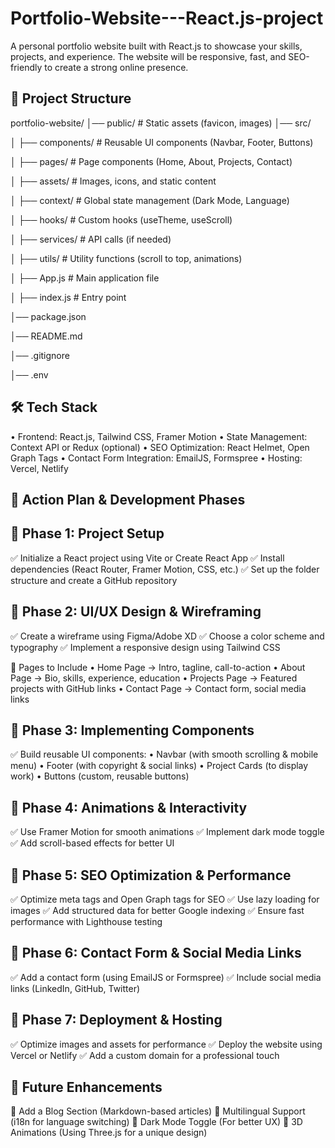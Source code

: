 # Portfolio-Website---React.js-project
A personal portfolio website built with React.js to showcase your skills, projects, and experience. The website will be responsive, fast, and SEO-friendly to create a strong online presence.

📂 Project Structure
---------------------
portfolio-website/
│── public/               # Static assets (favicon, images)
│── src/

│   ├── components/       # Reusable UI components (Navbar, Footer, Buttons)

│   ├── pages/            # Page components (Home, About, Projects, Contact)

│   ├── assets/           # Images, icons, and static content

│   ├── context/          # Global state management (Dark Mode, Language)

│   ├── hooks/            # Custom hooks (useTheme, useScroll)

│   ├── services/         # API calls (if needed)

│   ├── utils/            # Utility functions (scroll to top, animations)

│   ├── App.js            # Main application file

│   ├── index.js          # Entry point

│── package.json

│── README.md

│── .gitignore

│── .env

🛠 Tech Stack
--------------
• Frontend: React.js, Tailwind CSS, Framer Motion
• State Management: Context API or Redux (optional)
• SEO Optimization: React Helmet, Open Graph Tags
• Contact Form Integration: EmailJS, Formspree
• Hosting: Vercel, Netlify


🎯 Action Plan & Development Phases
------------------------------------
📌 Phase 1: Project Setup
--------------------------
✅ Initialize a React project using Vite or Create React App
✅ Install dependencies (React Router, Framer Motion, CSS, etc.)
✅ Set up the folder structure and create a GitHub repository

📌 Phase 2: UI/UX Design & Wireframing
---------------------------------------
✅ Create a wireframe using Figma/Adobe XD
✅ Choose a color scheme and typography
✅ Implement a responsive design using Tailwind CSS

🔹 Pages to Include
• Home Page → Intro, tagline, call-to-action
• About Page → Bio, skills, experience, education
• Projects Page → Featured projects with GitHub links
• Contact Page → Contact form, social media links

📌 Phase 3: Implementing Components
------------------------------------
✅ Build reusable UI components:
• Navbar (with smooth scrolling & mobile menu)
• Footer (with copyright & social links)
• Project Cards (to display work)
• Buttons (custom, reusable buttons)

📌 Phase 4: Animations & Interactivity
---------------------------------------
✅ Use Framer Motion for smooth animations
✅ Implement dark mode toggle
✅ Add scroll-based effects for better UI

📌 Phase 5: SEO Optimization & Performance
-------------------------------------------
✅ Optimize meta tags and Open Graph tags for SEO
✅ Use lazy loading for images
✅ Add structured data for better Google indexing
✅ Ensure fast performance with Lighthouse testing

📌 Phase 6: Contact Form & Social Media Links
----------------------------------------------
✅ Add a contact form (using EmailJS or Formspree)
✅ Include social media links (LinkedIn, GitHub, Twitter)

📌 Phase 7: Deployment & Hosting
---------------------------------
✅ Optimize images and assets for performance
✅ Deploy the website using Vercel or Netlify
✅ Add a custom domain for a professional touch

📌 Future Enhancements
-----------------------
🔹 Add a Blog Section (Markdown-based articles)
🔹 Multilingual Support (i18n for language switching)
🔹 Dark Mode Toggle (For better UX)
🔹 3D Animations (Using Three.js for a unique design)
